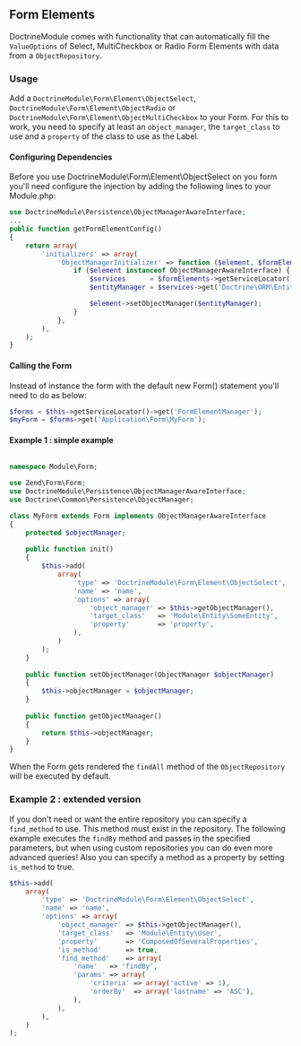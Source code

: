 ## Form Elements

DoctrineModule comes with functionality that can automatically fill the 
`ValueOptions` of Select, MultiCheckbox or Radio Form Elements with data from a 
`ObjectRepository`.

### Usage

Add a `DoctrineModule\Form\Element\ObjectSelect`, 
`DoctrineModule\Form\Element\ObjectRadio` or 
`DoctrineModule\Form\Element\ObjectMultiCheckbox` to your Form.
For this to work, you need to specify at least an `object_manager`, 
the `target_class` to use and a `property` of the class to use as the Label.

#### Configuring Dependencies
Before you use DoctrineModule\Form\Element\ObjectSelect on you form you'll need configure
the injection by adding the following lines to your Module.php:

```php
use DoctrineModule\Persistence\ObjectManagerAwareInterface;
...
public function getFormElementConfig()
{
    return array(
        'initializers' => array(
            'ObjectManagerInitializer' => function ($element, $formElements) {
                if ($element instanceof ObjectManagerAwareInterface) {
                    $services      = $formElements->getServiceLocator();
                    $entityManager = $services->get('Doctrine\ORM\EntityManager');

                    $element->setObjectManager($entityManager);
                }
            },
        ),
    );
}
```

#### Calling the Form
Instead of instance the form with the default new Form() statement you'll need to do as below:

```php
$forms = $this->getServiceLocator()->get('FormElementManager');
$myForm = $forms->get('Application\Form\MyForm');
```


#### Example 1 : simple example
```php

namespace Module\Form;

use Zend\Form\Form;
use DoctrineModule\Persistence\ObjectManagerAwareInterface;
use Doctrine\Common\Persistence\ObjectManager;

class MyForm extends Form implements ObjectManagerAwareInterface
{
    protected $objectManager;
	
    public function init()
    {
        $this->add(
            array(
                'type' => 'DoctrineModule\Form\Element\ObjectSelect',
                'name' => 'name',
                'options' => array(
                    'object_manager' => $this->getObjectManager(),
                    'target_class'   => 'Module\Entity\SomeEntity',
                    'property'       => 'property',
                ),
            )
        );
    }
    
    public function setObjectManager(ObjectManager $objectManager)
    {
    	$this->objectManager = $objectManager;
    }
    
    public function getObjectManager()
    {
    	return $this->objectManager;
    }    
}
```

When the Form gets rendered the `findAll` method of the `ObjectRepository` will 
be executed by default.

### Example 2 : extended version

If you don't need or want the entire repository you can specify a `find_method` 
to use. This method must exist in the repository. The following example executes 
the `findBy` method and passes in the specified parameters, but when using 
custom repositories you can do even more advanced queries!
Also you can specify a method as a property by setting `is_method` to true.

```php
$this->add(
    array(
        'type' => 'DoctrineModule\Form\Element\ObjectSelect',
        'name' => 'name',
        'options' => array(
            'object_manager' => $this->getObjectManager(),
            'target_class'   => 'Module\Entity\User',
            'property'       => 'ComposedOfSeveralProperties',
            'is_method'      => true,
            'find_method'    => array(
                'name'   => 'findBy',
                'params' => array(
                    'criteria' => array('active' => 1),
                    'orderBy'  => array('lastname' => 'ASC'),
                ),
            ),
        ),
    )
);
```
